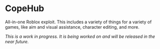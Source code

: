 # CopeHub

All-in-one Roblox exploit. This includes a variety of things for a variety of games, like aim and visual assistance, character editing, and more.

*This is a work in progress. It is being worked on and will be released in the near future.*
